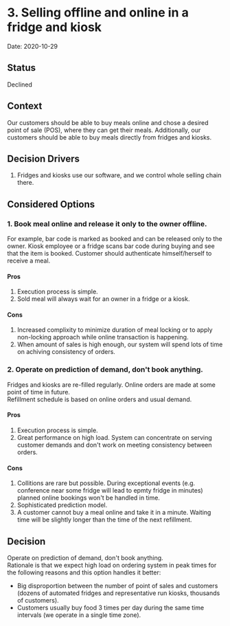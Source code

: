 # 3. Selling offline and online in a fridge and kiosk

Date: 2020-10-29

## Status

Declined

## Context
Our customers should be able to buy meals online and chose a desired point of sale (POS), where they can get their meals. Additionally, our customers should be able to buy meals directly from fridges and kiosks.<br>

## Decision Drivers
1. Fridges and kiosks use our software, and we control whole selling chain there.

## Considered Options
### 1. Book meal online and release it only to the owner offline.
For example, bar code is marked as booked and can be released only to the owner.
Kiosk employee or a fridge scans bar code during buying and see that the item is booked. Customer should authenticate himself/herself to receive a meal.

#### Pros
1. Execution process is simple.
2. Sold meal will always wait for an owner in a fridge or a kiosk.

#### Cons
1. Increased complixity to minimize duration of meal locking or to apply non-locking approach while online transaction is happening.
2. When amount of sales is high enough, our system will spend lots of time on achiving consistency of orders.

### 2. Operate on prediction of demand, don't book anything.
Fridges and kiosks are re-filled regularly. Online orders are made at some point of time in future.<br>
Refillment schedule is based on online orders and usual demand.

#### Pros
1. Execution process is simple.
2. Great performance on high load. System can concentrate on serving customer demands and don't work on meeting consistency between orders.

#### Cons
1. Collitions are rare but possible. During exceptional events (e.g. conference near some fridge will lead to epmty fridge in minutes) planned online bookings won't be handled in time.
2. Sophisticated prediction model.
3. A customer cannot buy a meal online and take it in a minute. Waiting time will be slightly longer than the time of the next refillment.

## Decision
Operate on prediction of demand, don't book anything.<br>
Rationale is that we expect high load on ordering system in peak times for the following reasons and this option handles it better:
- Big disproportion between the number of point of sales and customers (dozens of automated fridges and representative run kiosks, thousands of customers).
- Customers usually buy food 3 times per day during the same time intervals (we operate in a single time zone).